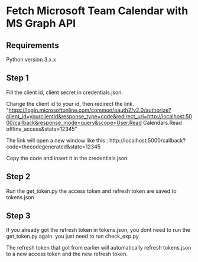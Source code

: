 # Fetch Microsoft Team Calendar with MS Graph API

## Requirements

Python version 3.x.x

## Step 1

Fill the client id, client secret in credentials.json.

Change the client id to your id, then redirect the link.
"https://login.microsoftonline.com/common/oauth2/v2.0/authorize?client_id=yourclientid&response_type=code&redirect_uri=http://localhost:5000/callback&response_mode=query&scope=User.Read Calendars.Read offline_access&state=12345"

The link will open a new window like this :
http://localhost:5000/callback?code=thecodegenerated&state=12345

Copy the code and insert it in the credentials.json

## Step 2

Run the get_token.py
the access token and refresh token are saved to tokens.json

## Step 3

If you already got the refresh token in tokens.json, you dont need to run the get_token.py again. you just need to run check_exp.py

The refresh token that got from earlier will automatically refresh tokens.json to a new access token and the new refresh token.
